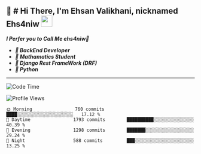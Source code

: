 <h2>👋 # Hi There, I'm Ehsan Valikhani, nicknamed Ehs4niw <img src="https://media.giphy.com/media/WUlplcMpOCEmTGBtBW/giphy.gif" width="30"> </h2>
</em></p>

<em><b>
I Perfer you to Call Me ehs4niw👨

- 🔗 BackEnd Developer
- 🔗 Mathamatics Student
- 🔗 Django Rest FrameWork (DRF)
- 🔗 Python

</b> 
</em>

---
<!--START_SECTION:waka-->
![Code Time](http://img.shields.io/badge/Code%20Time-3%2C036%20hrs%203%20mins-blue)

![Profile Views](http://img.shields.io/badge/Profile%20Views-1491-blue)


```text
🌞 Morning                760 commits         ████░░░░░░░░░░░░░░░░░░░░░   17.12 % 
🌆 Daytime                1793 commits        ██████████░░░░░░░░░░░░░░░   40.39 % 
🌃 Evening                1298 commits        ███████░░░░░░░░░░░░░░░░░░   29.24 % 
🌙 Night                  588 commits         ███░░░░░░░░░░░░░░░░░░░░░░   13.25 % 
```
